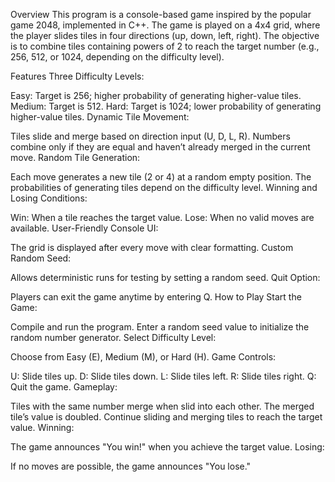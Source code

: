 Overview
This program is a console-based game inspired by the popular game 2048, implemented in C++. The game is played on a 4x4 grid, where the player slides tiles in four directions (up, down, left, right). The objective is to combine tiles containing powers of 2 to reach the target number (e.g., 256, 512, or 1024, depending on the difficulty level).

Features
Three Difficulty Levels:

Easy: Target is 256; higher probability of generating higher-value tiles.
Medium: Target is 512.
Hard: Target is 1024; lower probability of generating higher-value tiles.
Dynamic Tile Movement:

Tiles slide and merge based on direction input (U, D, L, R).
Numbers combine only if they are equal and haven’t already merged in the current move.
Random Tile Generation:

Each move generates a new tile (2 or 4) at a random empty position.
The probabilities of generating tiles depend on the difficulty level.
Winning and Losing Conditions:

Win: When a tile reaches the target value.
Lose: When no valid moves are available.
User-Friendly Console UI:

The grid is displayed after every move with clear formatting.
Custom Random Seed:

Allows deterministic runs for testing by setting a random seed.
Quit Option:

Players can exit the game anytime by entering Q.
How to Play
Start the Game:

Compile and run the program.
Enter a random seed value to initialize the random number generator.
Select Difficulty Level:

Choose from Easy (E), Medium (M), or Hard (H).
Game Controls:

U: Slide tiles up.
D: Slide tiles down.
L: Slide tiles left.
R: Slide tiles right.
Q: Quit the game.
Gameplay:

Tiles with the same number merge when slid into each other.
The merged tile’s value is doubled.
Continue sliding and merging tiles to reach the target value.
Winning:

The game announces "You win!" when you achieve the target value.
Losing:

If no moves are possible, the game announces "You lose."
